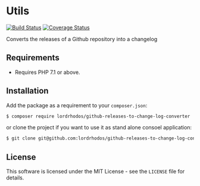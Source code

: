 # Utils

[![Build Status](https://travis-ci.org/lordrhodos/github-releases-to-change-log-converter.svg?branch=master)](https://travis-ci.org/lordrhodos/github-releases-to-change-log-converter)
[![Coverage Status](https://coveralls.io/repos/github/lordrhodos/github-releases-to-change-log-converter/badge.svg?branch=master)](https://coveralls.io/github/lordrhodos/github-releases-to-change-log-converter?branch=master)

Converts the releases of a Github repository into a changelog

## Requirements
- Requires PHP 7.1 or above.

## Installation
Add the package as a requirement to your `composer.json`:
```bash
$ composer require lordrhodos/github-releases-to-change-log-converter
```

or clone the project if you want to use it as stand alone consoel application:

```bash
$ git clone git@github.com:lordrhodos/github-releases-to-change-log-converter.git
```



## License
This software is licensed under the MIT License - see the `LICENSE` file for details.
